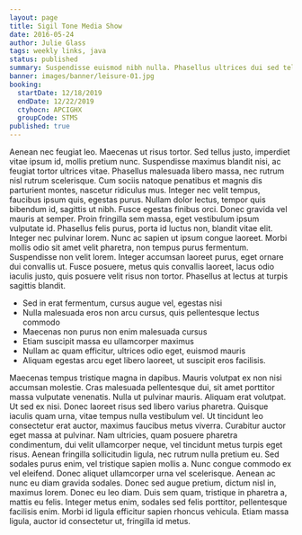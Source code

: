 ```yaml
---
layout: page
title: Sigil Tone Media Show
date: 2016-05-24
author: Julie Glass
tags: weekly links, java
status: published
summary: Suspendisse euismod nibh nulla. Phasellus ultrices dui sed tellus tristique.
banner: images/banner/leisure-01.jpg
booking:
  startDate: 12/18/2019
  endDate: 12/22/2019
  ctyhocn: APCIGHX
  groupCode: STMS
published: true
---
```

Aenean nec feugiat leo. Maecenas ut risus tortor. Sed tellus justo, imperdiet vitae ipsum id, mollis pretium nunc. Suspendisse maximus blandit nisi, ac feugiat tortor ultrices vitae. Phasellus malesuada libero massa, nec rutrum nisl rutrum scelerisque. Cum sociis natoque penatibus et magnis dis parturient montes, nascetur ridiculus mus. Integer nec velit tempus, faucibus ipsum quis, egestas purus. Nullam dolor lectus, tempor quis bibendum id, sagittis ut nibh.
Fusce egestas finibus orci. Donec gravida vel mauris at semper. Proin fringilla sem massa, eget vestibulum ipsum vulputate id. Phasellus felis purus, porta id luctus non, blandit vitae elit. Integer nec pulvinar lorem. Nunc ac sapien ut ipsum congue laoreet. Morbi mollis odio sit amet velit pharetra, non tempus purus fermentum. Suspendisse non velit lorem. Integer accumsan laoreet purus, eget ornare dui convallis ut. Fusce posuere, metus quis convallis laoreet, lacus odio iaculis justo, quis posuere velit risus non tortor. Phasellus at lectus at turpis sagittis blandit.

* Sed in erat fermentum, cursus augue vel, egestas nisi
* Nulla malesuada eros non arcu cursus, quis pellentesque lectus commodo
* Maecenas non purus non enim malesuada cursus
* Etiam suscipit massa eu ullamcorper maximus
* Nullam ac quam efficitur, ultrices odio eget, euismod mauris
* Aliquam egestas arcu eget libero laoreet, ut suscipit eros facilisis.

Maecenas tempus tristique magna in dapibus. Mauris volutpat ex non nisi accumsan molestie. Cras malesuada pellentesque dui, sit amet porttitor massa vulputate venenatis. Nulla ut pulvinar mauris. Aliquam erat volutpat. Ut sed ex nisi. Donec laoreet risus sed libero varius pharetra. Quisque iaculis quam urna, vitae tempus nulla vestibulum vel. Ut tincidunt leo consectetur erat auctor, maximus faucibus metus viverra. Curabitur auctor eget massa at pulvinar.
Nam ultricies, quam posuere pharetra condimentum, dui velit ullamcorper neque, vel tincidunt metus turpis eget risus. Aenean fringilla sollicitudin ligula, nec rutrum nulla pretium eu. Sed sodales purus enim, vel tristique sapien mollis a. Nunc congue commodo ex vel eleifend. Donec aliquet ullamcorper urna vel scelerisque. Aenean ac nunc eu diam gravida sodales. Donec sed augue pretium, dictum nisl in, maximus lorem. Donec eu leo diam. Duis sem quam, tristique in pharetra a, mattis eu felis. Integer metus enim, sodales sed felis porttitor, pellentesque facilisis enim. Morbi id ligula efficitur sapien rhoncus vehicula. Etiam massa ligula, auctor id consectetur ut, fringilla id metus.
